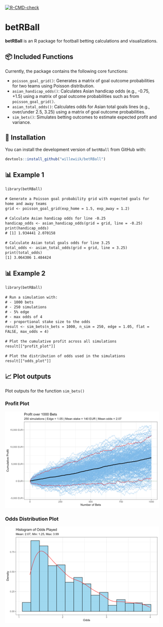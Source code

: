 
<!-- badges: start -->
[![R-CMD-check](https://github.com/willewiik/betRBall/actions/workflows/R-CMD-check.yaml/badge.svg)](https://github.com/willewiik/betRBall/actions/workflows/R-CMD-check.yaml)
<!-- badges: end -->

# betRBall

**betRBall** is an R package for football betting calculations and visualizations.  

## 📦 Included Functions

Currently, the package contains the following core functions:

- `poisson_goal_grid()`: Generates a matrix of goal outcome probabilities for two teams using Poisson distribution.
- `asian_handicap_odds()`: Calculates Asian handicap odds (e.g., -0.75, +1.5) using a matrix of goal outcome probabilities such as from `poisson_goal_grid()`.
- `asian_total_odds()`: Calculates odds for Asian total goals lines (e.g., over/under 2.5, 3.25) using a matrix of goal outcome probabilities.
- `sim_bets()`: Simulates betting outcomes to estimate expected profit and variance.



## 🔧 Installation

You can install the development version of `betRBall` from GitHub with:

``` r
devtools::install_github("willewiik/betRBall")
```

## 📊 Example 1

```{r example}
library(betRBall)

# Generate a Poisson goal probability grid with expected goals for home and away teams
grid <- poisson_goal_grid(exp_home = 1.5, exp_away = 1.2)

# Calculate Asian handicap odds for line -0.25
handicap_odds <- asian_handicap_odds(grid = grid, line = -0.25)
print(handicap_odds)
# [1] 1.934441 2.070158

# Calculate Asian total goals odds for line 3.25
total_odds <- asian_total_odds(grid = grid, line = 3.25)
print(total_odds)
[1] 3.064306 1.484424
```



## 📊 Example 2

```{r example}
library(betRBall)

# Run a simulation with:
# - 1000 bets
# - 250 simulations
# - 5% edge 
# - max odds of 4 
# - proportional stake size to the odds
result <- sim_bets(n_bets = 1000, n_sim = 250, edge = 1.05, flat = FALSE, max_odds = 4)

# Plot the cumulative profit across all simulations
result[["profit_plot"]]

# Plot the distribution of odds used in the simulations
result[["odds_plot"]]

```

## 📈 Plot outputs

Plot outputs for the function `sim_bets()`

### Profit Plot
![Profit Plot](man/plots/profit_plot.png)

### Odds Distribution Plot
![Odds Plot](man/plots/odds_plot.png)















